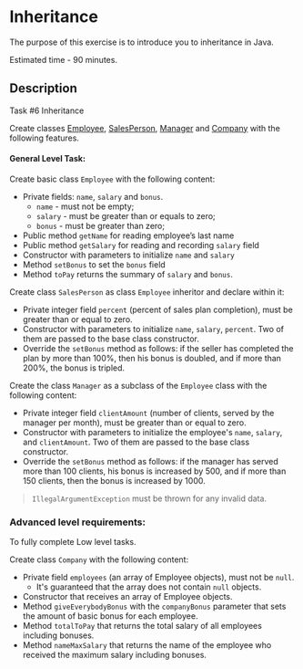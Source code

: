 #	Inheritance

The purpose of this exercise is to introduce you to inheritance in Java.

Estimated time - 90 minutes.

## Description

Task #6 Inheritance

Create classes [Employee](src/main/java/com/epam/rd/qa/inheritance/Employee.java), 
[SalesPerson](src/main/java/com/epam/rd/qa/inheritance/SalesPerson.java), 
[Manager](src/main/java/com/epam/rd/qa/inheritance/Manager.java) and 
[Company](src/main/java/com/epam/rd/qa/inheritance/Company.java) with the following features.

#### General Level Task:

Create basic class `Employee` with the following content:

- Private fields: `name`, `salary` and `bonus`. 
  - `name` - must not be empty;
  - `salary` - must be greater than or equals to zero;
  - `bonus` - must be greater than zero;
- Public method `getName` for reading employee’s last name
- Public method `getSalary` for reading and recording `salary` field
- Constructor with parameters to initialize `name` and `salary`
- Method `setBonus` to set the `bonus` field
- Method `toPay` returns the summary of `salary` and `bonus`.

Create class `SalesPerson` as class `Employee` inheritor and declare within it:

- Private integer field `percent` (percent of sales plan completion), 
  must be greater than or equal to zero.
- Constructor with parameters to initialize `name`, `salary`, `percent`. 
  Two of them are passed to the base class constructor.
- Override the `setBonus` method as follows: 
  if the seller has completed the plan by more than 100%, 
  then his bonus is doubled, and if more than 200%, 
  the bonus is tripled.

Create the class `Manager` as a subclass of the `Employee` class with the following content:
- Private integer field `clientAmount` (number of clients, served by the manager per month),
  must be greater than or equal to zero.
- Constructor with parameters to initialize the employee's `name`, `salary`, and `clientAmount`. 
  Two of them are passed to the base class constructor.
- Override the `setBonus` method as follows: 
  if the manager has served more than 100 clients, 
  his bonus is increased by 500, and if more than 150 clients, 
  then the bonus is increased by 1000.

> `IllegalArgumentException` must be thrown for any invalid data.

### Advanced level requirements:

To fully complete Low level tasks.

Create class `Company` with the following content:

- Private field `employees` (an array of Employee objects), must not be `null`.
  - It's guaranteed that the array does not contain `null` objects.
- Constructor that receives an array of Employee objects.
- Method `giveEverybodyBonus` with the `companyBonus` parameter
  that sets the amount of basic bonus for each employee.
- Method `totalToPay` that returns the total salary of all employees including bonuses.
- Method `nameMaxSalary` that returns the name of the employee who received the maximum salary including bonuses.
